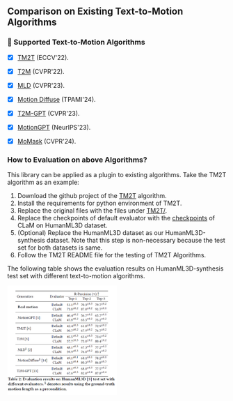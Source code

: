 ## Comparison on Existing Text-to-Motion Algorithms

### 📜 Supported Text-to-Motion Algorithms
- [x] [TM2T](https://github.com/EricGuo5513/TM2T) (ECCV'22).
- [x] [T2M](https://github.com/EricGuo5513/text-to-motion) (CVPR'22).
- [x] [MLD](https://github.com/ChenFengYe/motion-latent-diffusion) (CVPR'23).
- [x] [Motion Diffuse](https://github.com/mingyuan-zhang/MotionDiffuse) (TPAMI'24).
- [x] [T2M-GPT](https://github.com/Mael-zys/T2M-GPT) (CVPR'23).
- [x] [MotionGPT](https://github.com/OpenMotionLab/MotionGPT) (NeurIPS'23).
- [x] [MoMask](https://github.com/EricGuo5513/momask-codes) (CVPR'24).


### How to Evaluation on above Algorithms?

This library can be applied as a plugin to existing algorithms. Take the TM2T algorithm as an example: 
1. Download the github project of the [TM2T](https://github.com/EricGuo5513/TM2T) algorithm.
2. Install the requirements for python environment of TM2T.
3. Replace the original files with the files under [TM2T/](https://github.com/SheldongChen/CLaM/tree/main/projects/TM2T).
4. Replace the checkpoints of default evaluator with the [checkpoints](https://drive.google.com/drive/folders/1mYLapj1UA6zkvoDE3NvwIKaV9SyyKChx?usp=sharing) of CLaM on HumanML3D dataset. 
5. (Optional) Replace the HumanML3D dataset as our HumanML3D-synthesis dataset. Note that this step is non-necessary because the test set for both datasets is same. 
6. Follow the TM2T README file for the testing of TM2T Algorithms.


The following table shows the evaluation results on HumanML3D-synthesis test set with different text-to-motion algorithms.

<img src="../docs/HumanML3D-generators.png" width="50%">